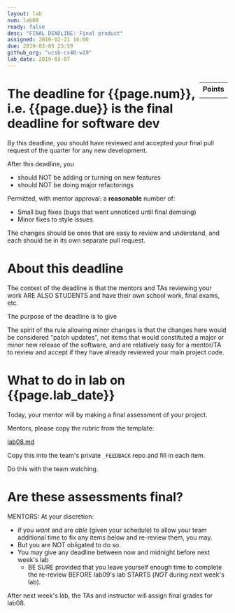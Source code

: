 ```yaml
---
layout: lab
num: lab08
ready: false
desc: "FINAL DEADLINE: Final product"
assigned: 2019-02-21 16:00
due: 2019-03-05 23:59
github_org: "ucsb-cs48-w19"
lab_date: 2019-03-07
---
```


<div style="display:none">
https://ucsb-cs48.github.io/w19/lab/lab08/
</div>

<style>
div.grade { margin: 2em; padding: 1em; border: 2px solid #0c0; background-color: #efe; }   
</style>

<div style="float:right; width: auto;">

<table style="margin-top:1em;">
<tr>
   <th>Points</th>
</tr>
<tr>
   <td class="pointCount"></td>
</tr>
</table>

</div>

# The deadline for {{page.num}}, i.e. {{page.due}} is the final deadline for software dev

By this deadline, you should have reviewed and accepted your final pull request of the quarter for any new development.   

After this deadline, you 
* should NOT be adding or turning on new features
* should NOT be doing major refactorings

Permitted, with mentor approval: a **reasonable** number of:
* Small bug fixes (bugs that went unnoticed until final demoing)
* Minor fixes to style issues

The changes should be ones that are easy to review and understand, and each should be in its own separate pull request.

# About this deadline

The context of the deadline is that the mentors and TAs reviewing your work ARE ALSO STUDENTS and have their own school work, final exams, etc.  

The purpose of the deadline is to give 

The spirit of the rule allowing minor changes is that the changes here would be considered "patch updates", not items that would constituted a major or minor new release of the software, and are relatively easy for a mentor/TA to review and accept if they have already reviewed your main project code.

# What to do in lab on {{page.lab_date}}

Today, your mentor will by making a final assessment of your project.

Mentors, please copy the rubric from the template:

[lab08.md](https://github.com/ucsb-cs48-w19/FEEDBACK_TEMPLATES/blob/master/lab08.md)

Copy this into the team's private `_FEEDBACK` repo and fill in each item.

Do this with the team watching.

# Are these assessments final?

MENTORS: At your discretion:
* if you *want* and are *able* (given your schedule) to allow your team additional time to 
fix any items below and re-review them, you may.   
* But you are NOT obligated to do so.   
* You may give any deadline between now and midnight before next week's lab
   * BE SURE provided that you leave yourself enough time to complete the re-review BEFORE lab09's lab STARTS (*NOT* during next week's lab).

After next week's lab, the TAs and instructor will assign final grades for lab08.
